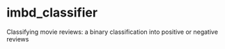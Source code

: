 # imbd_classifier
Classifying movie reviews: a binary classification into positive or negative reviews
